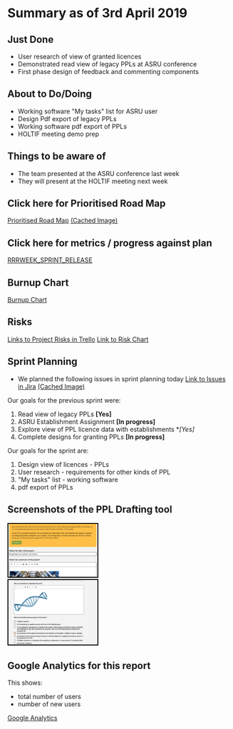 # Summary as of 3rd April 2019 

## Just Done
* User research of view of granted licences
* Demonstrated read view of legacy PPLs at ASRU conference
* First phase design of feedback and commenting components

## About to Do/Doing
* Working software "My tasks" list for ASRU user
* Design Pdf export of legacy PPLs
* Working software pdf export of PPLs
* HOLTIF meeting demo prep

## Things to be aware of
* The team presented at the ASRU conference last week
* They will present at the HOLTIF meeting next week 

## Click here for Prioritised Road Map
[Prioritised Road Map](https://trello.com/b/p7x9hbPV/prioritised-roadmap)    [\(Cached Image\)](graphs/ASLRoadMap03042019.jpg)

## Click here for metrics / progress against plan
[RRRWEEK_SPRINT_RELEASE](graphs/progress03042019.png)

## Burnup Chart

[Burnup Chart](burnup03042019.md)

## Risks
[Links to Project Risks in Trello](https://trello.com/b/VuFuCL7t/risk-register-and-kpis-asl-delivery) 
[Link to Risk Chart](graphs/risk03042019.png)

## Sprint Planning
* We planned the following issues in sprint planning today [Link to Issues in Jira](https://jira.digital.homeoffice.gov.uk/secure/RapidBoard.jspa?rapidView=261)    [\(Cached Image\)](graphs/sprint03042019.png)

Our goals for the previous sprint were:
1. Read view of legacy PPLs
**[Yes]**
2. ASRU Establishment Assignment
**[In progress]**
3. Explore view of PPL licence data with establishments
**[Yes]*
4. Complete designs for granting PPLs
**[In progress]**

Our goals for the sprint are:
1. Design view of licences - PPLs  
2. User research - requirements for other kinds of PPL 
3. "My tasks" list - working software 
4. pdf export of PPLs

## Screenshots of the PPL Drafting tool 
<a href="graphs/proto1_03042019.png"><img src="graphs/proto1_03042019.png" alt="HTML5 Icon" width="200" style="border:2px solid black"></a>
<br>
<a href="graphs/proto2_03042019.png"><img src="graphs/proto2_03042019.png" alt="HTML5 Icon" width="200" style="border:2px solid black"></a>
<br>

## Google Analytics for this report

This shows:
* total number of users
* number of new users

[Google Analytics](graphs/GA03042019.jpg)

